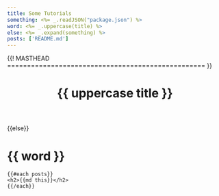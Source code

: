```yaml
---
title: Some Tutorials
something: <%= _.readJSON("package.json") %>
word: <%= _.uppercase(title) %>
else: <%= _.expand(something) %>
posts: ['README.md']
---
```

{{! MASTHEAD
================================================== }}
<header class="masthead subhead">
  <div class="container">
    <div class="row">
      <div class="col col-lg-6">
        <h1> {{ uppercase title }} </h1>
      </div>
    </div>
  </div>
</header>
<div class="container">
  <div class="panel panel-docs">
    {{else}}
    <h1> {{ word }} </h1>

    {{#each posts}}
    <h2>{{md this}}</h2>
    {{/each}}
  </div>
</div>